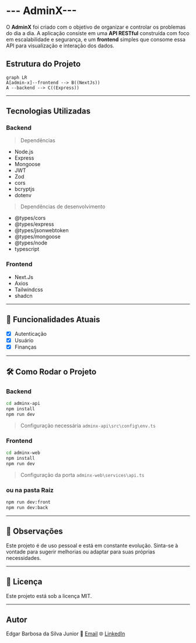 # --- AdminX---

O **AdminX** foi criado com o objetivo de organizar e controlar os problemas do dia a dia. A aplicação consiste em uma **API RESTful** construída com foco em escalabilidade e segurança, e um **frontend** simples que consome essa API para visualização e interação dos dados.

## Estrutura do Projeto

```mermaid
graph LR
A[admin-x]--frontend --> B((NextJs))
A --backend --> C((Express))
```

---

## Tecnologias Utilizadas

### Backend

> Dependências

- Node.js
- Express
- Mongoose
- JWT
- Zod
- cors
- bcryptjs
- dotenv

> Dependências de desenvolvimento

- @types/cors
- @types/express
- @types/jsonwebtoken
- @types/mongoose
- @types/node
- typescript

### Frontend

- Next.Js
- Axios
- Tailwindcss
- shadcn

---

## 📌 Funcionalidades Atuais

- [x] Autenticação
- [x] Usuário
- [x] Finanças

---

## 🛠️ Como Rodar o Projeto

### Backend

```bash
cd adminx-api
npm install
npm run dev
```

> Configuração necessária `adminx-api\src\config\env.ts`

### Frontend

```bash
cd adminx-web
npm install
npm run dev
```

> Configuração da porta `adminx-web\services\api.ts`

### ou na pasta Raiz

```bash
npm run dev:front
npm run dev:back
```

---

## 📌 Observações

Este projeto é de uso pessoal e está em constante evolução. Sinta-se à vontade para sugerir melhorias ou adaptar para suas próprias necessidades.

---

## 📄 Licença

Este projeto está sob a licença MIT.

---

## Autor

Edgar Barbosa da Silva Junior
📧 [Email](01.edgarjunior@gmail.com) 🌐 [LinkedIn](https://www.linkedin.com/in/edgar-junior/)
